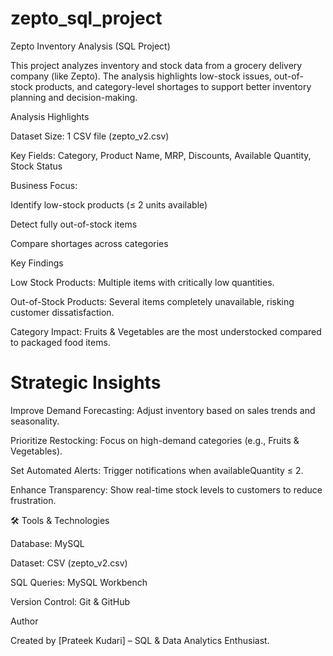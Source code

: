 # zepto_sql_project

 Zepto Inventory Analysis (SQL Project)

This project analyzes inventory and stock data from a grocery delivery company (like Zepto).
The analysis highlights low-stock issues, out-of-stock products, and category-level shortages to support better inventory planning and decision-making.

 Analysis Highlights

Dataset Size: 1 CSV file (zepto_v2.csv)

Key Fields: Category, Product Name, MRP, Discounts, Available Quantity, Stock Status

Business Focus:

Identify low-stock products (≤ 2 units available)

Detect fully out-of-stock items

Compare shortages across categories

Key Findings

Low Stock Products: Multiple items with critically low quantities.

Out-of-Stock Products: Several items completely unavailable, risking customer dissatisfaction.

Category Impact: Fruits & Vegetables are the most understocked compared to packaged food items.

# Strategic Insights

Improve Demand Forecasting: Adjust inventory based on sales trends and seasonality.

Prioritize Restocking: Focus on high-demand categories (e.g., Fruits & Vegetables).

Set Automated Alerts: Trigger notifications when availableQuantity ≤ 2.

Enhance Transparency: Show real-time stock levels to customers to reduce frustration.

🛠 Tools & Technologies

Database: MySQL

Dataset: CSV (zepto_v2.csv)

SQL Queries: MySQL Workbench

Version Control: Git & GitHub


Author

Created by [Prateek Kudari] – SQL & Data Analytics Enthusiast.
